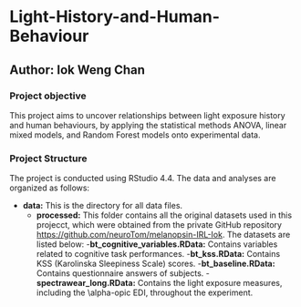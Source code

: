 # Light-History-and-Human-Behaviour

## Author: Iok Weng Chan

### Project objective
This project aims to uncover relationships between light exposure history and human behaviours, by applying the statistical methods ANOVA, linear mixed models, and Random Forest models onto experimental data.

### Project Structure
The project is conducted using RStudio 4.4. The data and analyses are organized as follows:
- **data:**
  This is the directory for all data files.
  - **processed:**
    This folder contains all the original datasets used in this projecct, which were obtained from the private GitHub repository https://github.com/neuroTom/melanopsin-IRL-Iok. The datasets are listed below:
    -**bt_cognitive_variables.RData:** Contains variables related to cognitive task performances.
    -**bt_kss.RData:** Contains KSS (Karolinska Sleepiness Scale) scores.
    -**bt_baseline.RData:** Contains questionnaire answers of subjects.
    -**spectrawear_long.RData:** Contains the light exposure measures, including the \alpha-opic EDI, throughout the experiment.
